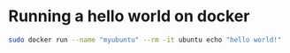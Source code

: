 # Running a hello world on docker

```bash
sudo docker run --name "myubuntu" --rm -it ubuntu echo "hello world!"
```
